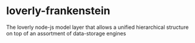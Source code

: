 loverly-frankenstein
====================

The loverly node-js model layer that allows a unified hierarchical structure on top of an assortment of data-storage engines
